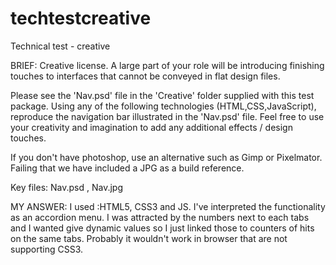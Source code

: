 techtestcreative
================

Technical test - creative

BRIEF:
 Creative license. A large part of your role will be introducing finishing touches to interfaces that cannot be conveyed in flat design files. 

Please see the 'Nav.psd' file in the 'Creative' folder supplied with this test package. Using any of the following technologies (HTML,CSS,JavaScript), reproduce the navigation bar illustrated in the 'Nav.psd' file. Feel free to use your creativity and imagination to add any additional effects / design touches.

If you don't have photoshop, use an alternative such as Gimp or Pixelmator. Failing that we have included a JPG as a build reference.

Key files: Nav.psd , Nav.jpg

MY ANSWER: 
I used :HTML5, CSS3 and JS.
I've interpreted the functionality as an accordion menu.
I was attracted by the numbers next to each tabs and I wanted give dynamic values so I just linked those to counters of hits on the same tabs. Probably it wouldn't work in browser that are not supporting CSS3.

